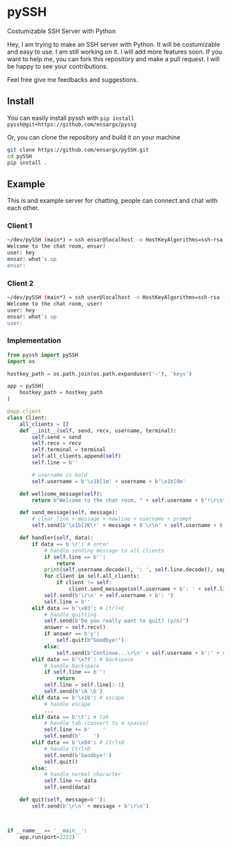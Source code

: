 # pySSH
 Costumizable SSH Server with Python

Hey, I am trying to make an SSH server with Python. It will be costumizable and easy to use. I am still working on it. I will add more features soon. If you want to help me, you can fork this repository and make a pull request. I will be happy to see your contributions.

Feel free give me feedbacks and suggestions.

## Install
You can easily install pyssh with `pip install pyssh@git+https://github.com/ensargx/pyssg`

Or, you can clone the repository and build it on your machine

```bash
git clone https://github.com/ensargx/pySSH.git
cd pySSH
pip install .
```

## Example
This is and example server for chatting, people can connect and chat with each other.

### Client 1

```bash
~/dev/pySSH (main*) » ssh ensar@localhost -o HostKeyAlgorithms=ssh-rsa -p 2222
Welcome to the chat room, ensar!
user: hey
ensar: what's up
ensar:
```

### Client 2 

```bash
~/dev/pySSH (main*) » ssh user@localhost -o HostKeyAlgorithms=ssh-rsa -p 2222
Welcome to the chat room, user!
user: hey
ensar: what's up
user:
```

### Implementation

```python
from pyssh import pySSH
import os

hostkey_path = os.path.join(os.path.expanduser('~'), 'keys')

app = pySSH(
    hostkey_path = hostkey_path
)

@app.client
class Client:
    all_clients = []
    def __init__(self, send, recv, username, terminal):
        self.send = send
        self.recv = recv
        self.terminal = terminal
        self.all_clients.append(self)
        self.line = b''

        # username is bold
        self.username = b'\x1b[1m' + username + b'\x1b[0m'

    def wellcome_message(self):
        return b"Welcome to the chat room, " + self.username + b"!\r\n" + self.username + b": "

    def send_message(self, message):
        # clear_line + message + newline + username + prompt 
        self.send(b'\x1b[2K\r' + message + b'\r\n' + self.username + b': ' + self.line)

    def handler(self, data):
        if data == b'\r': # enter
            # handle sending message to all clients
            if self.line == b'':
                return
            print(self.username.decode(), ': ', self.line.decode(), sep='')
            for client in self.all_clients:
                if client != self:
                    client.send_message(self.username + b': ' + self.line)
            self.send(b'\r\n' + self.username + b': ')
            self.line = b''
        elif data == b'\x03': # Ctrl+C
            # handle quitting
            self.send(b'Do you really want to quit? (y/n)')
            answer = self.recv()
            if answer == b'y':
                self.quit(b"Goodbye!")
            else:
                self.send(b'Continue...\r\n' + self.username + b':' + self.line)
        elif data == b'\x7f': # backspace
            # handle backspace
            if self.line == b'':
                return
            self.line = self.line[:-1]
            self.send(b'\b \b')
        elif data == b'\x1b': # escape
            # handle escape
            ...
        elif data == b'\t': # tab
            # handle tab (convert to 4 spaces)
            self.line += b'    '
            self.send(b'    ')
        elif data == b'\x04': # Ctrl+D
            # handle Ctrl+D
            self.send(b'Goodbye!')
            self.quit()
        else:
            # handle normal character
            self.line += data
            self.send(data)

    def quit(self, message=b''):
        self.send(b'\r\n' + message + b'\r\n')



if __name__ == '__main__':
    app.run(port=2222)
```

